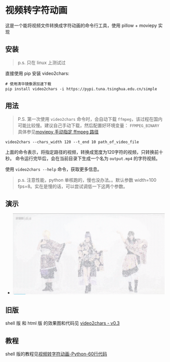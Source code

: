 # 视频转字符动画

这是一个能将视频文件转换成字符动画的命令行工具，使用 pillow + moviepy 实现

## 安装
>p.s. 只在 linux 上测试过

直接使用 pip 安装 video2chars:
```
# 使用清华镜像源加速下载
pip install video2chars -i https://pypi.tuna.tsinghua.edu.cn/simple
```

## 用法

>P.S. 第一次使用 `video2chars` 命令时，会自动下载 `ffmpeg`，该过程在国内可能比较慢。建议自己手动下载，然后配置好环境变量： `FFMPEG_BINARY`
具体参见[moviepy 手动指定 ffmpeg 路径](https://github.com/Zulko/moviepy/blob/master/moviepy/config_defaults.py) 

```
video2chars --chars_width 120 --t_end 10 path_of_video_file
```
上面的命令表示，将指定路径的视频，转换成宽度为120字符的视频，只转换前十秒。
命令运行完毕后，会在当前目录下生成一个名为 `output.mp4` 的字符视频。

使用 `video2chars --help` 命令，获取更多信息。

>p.s. 注意性能，python 单核跑的，慢也没办法。。默认参数 width=100 fps=8。实在是慢的话，可以尝试调低一下这两个参数。

## 演示

- [![【Python】字符动画 - 极乐净土](doc/demostration.png)](https://www.bilibili.com/video/av30469888/)

## 旧版

shell 版 和 html 版 的效果图和代码见 [video2chars - v0.3](https://github.com/yuansuye/video2chars/tree/v0.3)

## 教程

shell 版的教程见[视频转字符动画-Python-60行代码](http://www.cnblogs.com/kirito-c/p/5971988.html)

